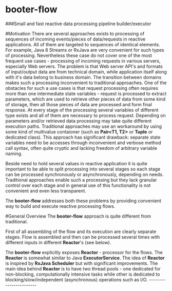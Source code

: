 # booter-flow
###Small and fast reactive data processing pipeline builder/executor

#Motivation
There are several approaches exists to processing of sequences of incoming events/pieces of data/requests in reactive applications.
All of them are targeted to sequences of identical elements. For example, Java 8 Streams or RxJava are very convenient for such types
of processing. Nevertheless these case do not cover one of the most frequent use cases - processing of incoming requests in various 
servers, especially Web servers. The problem is that Web server API's and formats of input/output data
are from technical domain, while application itself along with it's data belong to business domain. The transition between
domains makes such a processing inconvenient to traditional approaches. One of the obstacles for such a use cases is that
request processing often requires more than one intermediate state variables - request is processed to extract parameters,
which are used to retrieve other pieces of data from some kind of storage, then all those pieces of data are 
processed and form final response. At every stage of the processing several variables of different type exists and all 
of them are necessary to process request. Depending on parameters and/or retrieved data processing may take quite different
execution paths. Traditional approaches may use an workaround by using some kind of multivalue contaioner
(such as **Pair<T1, T2>** or **Tuple** or dedicated class). This approach has significant drawback: separate state variables need 
to be accesses through inconvenient and verbose method call syntax, often quite cryptic and lacking freedom of arbitrary
variable naming. 

Beside need to hold several values in reactive application it is quite important to be able to split processing into several 
stages so each stage can be processed synchronously or asynchronously, depending on needs. Traditional approaches enable such 
a processing but they lack granular control over each stage and in general use of this functionality is not convenient and 
even less transparent. 

The **booter-flow** addresses both these problems by providing convenient way to build and execute reactive processing
flows.

#General Overview
The **booter-flow** approach is quite different from traditional. 

First of all assembling of the flow and its execution are clearly separate stages. Flow is assembled and then can be processed several times with different inputs in different
**Reactor**'s (see below). 

The **booter-flow** explicitly exposes **Reactor** - processor for the flows. The **Reactor** is somewhat similar to 
Java **ExecutorService**. The idea of **Reactor** is inspired by **RxJava Scheduler** but with significant improvements.
The main idea behind **Reactor** is to have two thread pools - one dedicated for non-blocking, computationally intensive tasks
while other is dedicated to blocking/slow/independent (asynchronous) operations such as I/O. -----------------------  
